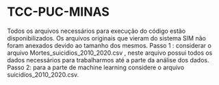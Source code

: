 # TCC-PUC-MINAS
Todos os arquivos necessários para execução do código estão disponibilizados.
Os arquivos originais que vieram do sistema SIM não foram anexados devido ao tamanho dos mesmos.
Passo 1 : considerar o arquivo Mortes_suicidios_2010_2020.csv , neste arquivo possui todos os dados necessários para trabalharmos até a parte da análise dos dados.
Passo 2: para a parte de machine learning considere o arquivo suicidios_2010_2020.csv.
